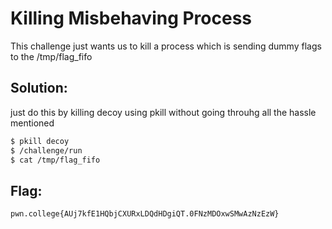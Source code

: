 # Killing Misbehaving Process

This challenge just wants us to kill a process which is sending dummy flags to the /tmp/flag_fifo
## Solution:

just do this by killing decoy using pkill without going throuhg all the hassle mentioned

```sh
$ pkill decoy
$ /challenge/run
$ cat /tmp/flag_fifo
```

## Flag: 

```
pwn.college{AUj7kfE1HQbjCXURxLDQdHDgiQT.0FNzMDOxwSMwAzNzEzW}
```


